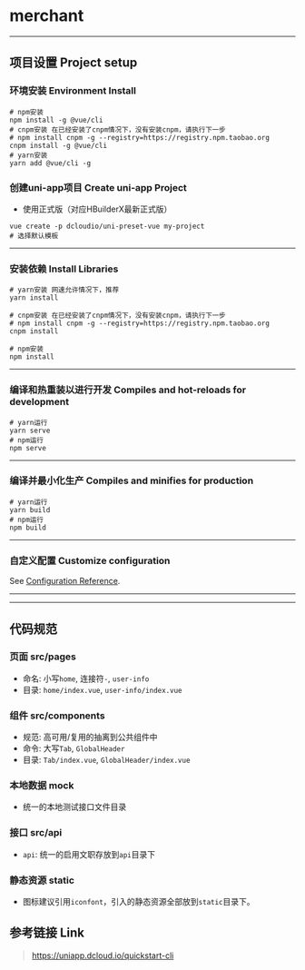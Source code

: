 # merchant

------

## 项目设置 Project setup

### 环境安装 Environment Install
```shell
# npm安装
npm install -g @vue/cli
# cnpm安装 在已经安装了cnpm情况下，没有安装cnpm，请执行下一步
# npm install cnpm -g --registry=https://registry.npm.taobao.org
cnpm install -g @vue/cli
# yarn安装
yarn add @vue/cli -g
```

### 创建uni-app项目 Create uni-app Project
- 使用正式版（对应HBuilderX最新正式版）
```shell
vue create -p dcloudio/uni-preset-vue my-project
# 选择默认模板
```

------

### 安装依赖 Install Libraries
```shell
# yarn安装 网速允许情况下，推荐
yarn install

# cnpm安装 在已经安装了cnpm情况下，没有安装cnpm，请执行下一步
# npm install cnpm -g --registry=https://registry.npm.taobao.org
cnpm install

# npm安装
npm install
```

------

### 编译和热重装以进行开发 Compiles and hot-reloads for development
```shell
# yarn运行
yarn serve
# npm运行
npm serve
```

------

### 编译并最小化生产 Compiles and minifies for production
```shell
# yarn运行
yarn build
# npm运行
npm build
```

------

### 自定义配置 Customize configuration
See [Configuration Reference](https://cli.vuejs.org/config/).

------

------

## 代码规范

### 页面 src/pages
- 命名: 小写`home`, 连接符`-`, `user-info`
- 目录: `home/index.vue`, `user-info/index.vue`

### 组件 src/components
- 规范: 高可用/复用的抽离到公共组件中
- 命令: 大写`Tab`, `GlobalHeader`
- 目录: `Tab/index.vue`, `GlobalHeader/index.vue`

### 本地数据 mock
- 统一的本地测试接口文件目录

### 接口 src/api
- `api`: 统一的启用文职存放到`api`目录下

### 静态资源 static
- 图标建议引用`iconfont`，引入的静态资源全部放到`static`目录下。
 

## 参考链接 Link

> https://uniapp.dcloud.io/quickstart-cli
